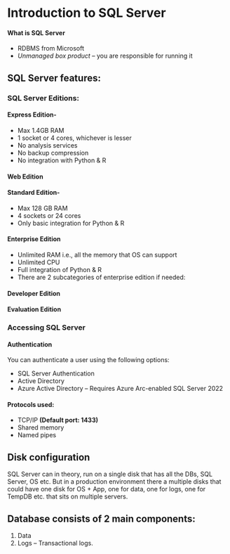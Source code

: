 # Introduction to SQL Server
#### What is SQL Server
- RDBMS from Microsoft
- *Unmanaged box product* – you are responsible for running it

## SQL Server features:

### SQL Server Editions:
#### Express Edition-
- Max 1.4GB RAM
- 1 socket or 4 cores, whichever is lesser
- No analysis services
- No backup compression
- No integration with Python & R
#### Web Edition
#### Standard Edition-
- Max 128 GB RAM
- 4 sockets or 24 cores
- Only basic integration for Python & R
#### Enterprise Edition
- Unlimited RAM i.e., all the memory that OS can support
- Unlimited CPU
- Full integration of Python & R
- There are 2 subcategories of enterprise edition if needed:
#### Developer Edition
#### Evaluation Edition

### Accessing SQL Server
#### Authentication
You can authenticate a user using the following options:
- SQL Server Authentication
- Active Directory
- Azure Active Directory – Requires Azure Arc-enabled SQL Server 2022
#### Protocols used:
- TCP/IP **(Default port: 1433)**
- Shared memory
- Named pipes

## Disk configuration
SQL Server can in theory, run on a single disk that has all the DBs, SQL Server, OS etc. But in a production environment there a multiple disks that could have one disk for OS + App, one for data, one for logs, one for TempDB etc. that sits on multiple servers. 

## Database consists of 2 main components:
1. Data
2. Logs – Transactional logs. 
